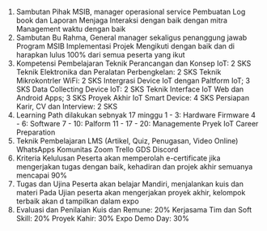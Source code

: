 1. Sambutan Pihak MSIB, manager operasional service
   Pembuatan Log book dan Laporan
   Menjaga Interaksi dengan baik dengan mitra
   Management waktu dengan baik
2. Sambutan Bu Rahma, General manager sekaligus penanggung jawab Program MSIB
   Implementasi Projek
   Mengikuti dengan baik dan di harapkan lulus 100% dari semua peserta yang ikut
3. Kompetensi Pembelajaran
   Teknik Perancangan dan Konsep IoT: 2 SKS
   Teknik Elektronika dan Peralatan Perbengkelan: 2 SKS
   Teknik Mikrokontrler WiFi: 2 SKS
   Intergrasi Device IoT dengan Paltform IoT; 3 SKS
   Data Collecting Device IoT: 2 SKS
   Teknik Interface IoT Web dan Android Apps; 3 SKS
   Proyek Akhir IoT Smart Device: 4 SKS
   Persiapan Karir, CV dan Interview: 2 SKS
4. Learning Path dilakukan sebnyak 17 minggu
   1 - 3: Hardware Firmware
   4 - 6: Software
   7 - 10: Palform
   11 - 17 - 20: Managemente Pryek IoT Career Preparation
5. Teknik Pembelajaran
   LMS (Artikel, Quiz, Penugasan, Video Online)
   WhatsApps Komunitas
   Zoom
   Trello
   GDS
   Discord
6. Kriteria Kelulusan
   Peserta akan memperolah e-certificate jika mengerjakan tugas dengan baik, kehadiran dan projek akhir semuanya mencapai 90%
7. Tugas dan Ujina
   Peserta akan belajar Mandiri, menjalankan kuis dan materi
   Pada Ujian peserta akan mengerjakan proyek akhir, kelompok terbaik akan d tampilkan dalam expo
8. Evaluasi dan Penilaian
   Kuis dan Remune: 20%
   Kerjasama Tim dan Soft Skill: 20%
   Proyek Kahir: 30%
   Expo Demo Day: 30%
